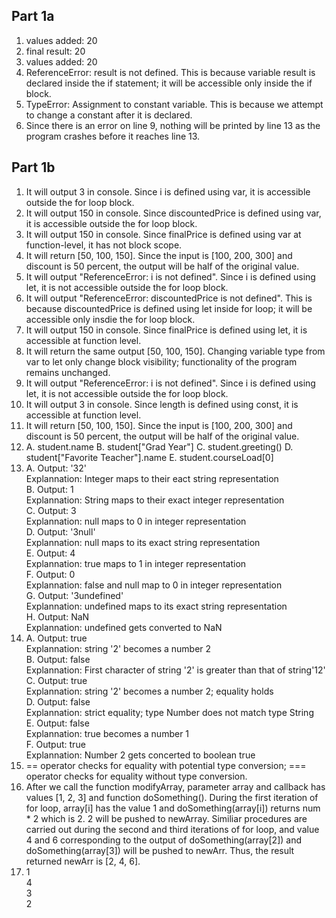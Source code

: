 ## Part 1a
1. values added:  20
2. final result:  20
3. values added:  20
4. ReferenceError: result is not defined. This is because variable result is declared inside the if statement; it will be accessible only inside the if block.
5. TypeError: Assignment to constant variable. This is because we attempt to change a constant after it is declared.
6. Since there is an error on line 9, nothing will be printed by line 13 as the program crashes before it reaches line 13.

## Part 1b
1. It will output 3 in console. Since i is defined using var, it is accessible outside the for loop block.
2. It will output 150 in console. Since discountedPrice is defined using var, it is accessible outside the for loop block.
3. It will output 150 in console. Since finalPrice is defined using var at function-level, it has not block scope.
4. It will return [50, 100, 150]. Since the input is [100, 200, 300] and discount is 50 percent, the output will be half of the original value.
5. It will output "ReferenceError: i is not defined". Since i is defined using let, it is not accessible outside the for loop block.
6. It will output "ReferenceError: discountedPrice is not defined". This is because discountedPrice is defined using let inside for loop; it will be accessible only insdie the for loop block.
7. It will output 150 in console. Since finalPrice is defined using let, it is accessible at function level.
8. It will return the same output [50, 100, 150]. Changing variable type from var to let only change block visibility; functionality of the program remains unchanged.
9. It will output "ReferenceError: i is not defined". Since i is defined using let, it is not accessible outside the for loop block.
10. It will output 3 in console. Since length is defined using const, it is accessible at function level.
11. It will return [50, 100, 150]. Since the input is [100, 200, 300] and discount is 50 percent, the output will be half of the original value.
12. A. student.name B. student["Grad Year"] C. student.greeting() D. student["Favorite Teacher"].name E. student.courseLoad[0]
13. A. Output: '32'<br/>Explannation: Integer maps to their eact string representation<br/>
    B. Output: 1<br/>Explannation: String maps to their exact integer representation<br/>
    C. Output: 3<br/>Explannation: null maps to 0 in integer representation<br/>
    D. Output: '3null'<br/>Explannation: null maps to its exact string representation<br/>
    E. Output: 4<br/>Explannation: true maps to 1 in integer representation<br/>
    F. Output: 0<br/>Explannation: false and null map to 0 in integer representation<br/>
    G. Output: '3undefined'<br/>Explannation: undefined maps to its exact string representation<br/>
    H. Output: NaN<br/>Explannation: undefined gets converted to NaN<br/>
14. A. Output: true<br/>Explannation: string '2' becomes a number 2<br/>
    B. Output: false<br/>Explannation: First character of string '2' is greater than that of string'12'<br/>
    C. Output: true<br/>Explannation: string '2' becomes a number 2; equality holds<br/>
    D. Output: false<br/>Explannation: strict equality; type Number does not match type String<br/>
    E. Output: false<br/>Explannation: true becomes a number 1<br/>
    F. Output: true<br/>Explannation: Number 2 gets concerted to boolean true<br/>
15. == operator checks for equality with potential type conversion; === operator checks for equality without type conversion.
17. After we call the function modifyArray, parameter array and callback has values [1, 2, 3] and function doSomething(). During the first iteration of for loop, array[i] has the value 1 and doSomething(array[i]) returns num * 2 which is 2. 2 will be pushed to newArray. Similiar procedures are carried out during the second and third iterations of for loop, and value 4 and 6 corresponding to the output of doSomething(array[2]) and doSomething(array[3]) will be pushed to newArr. Thus, the result returned newArr is [2, 4, 6].
19. 1<br/>
    4<br/>
    3<br/>
    2<br/>
